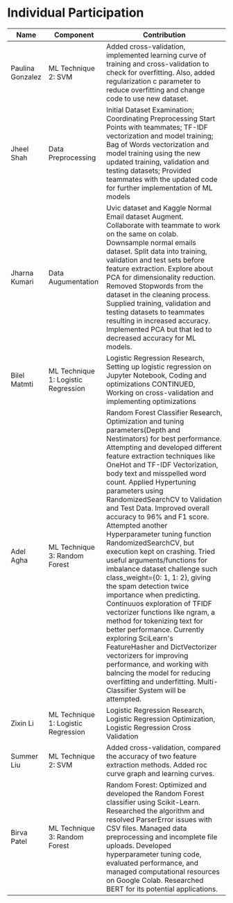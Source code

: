 # Individual Participation

| Name             | Component                              | Contribution                                                                          |
| ---------------- | -------------------------------------- | ------------------------------------------------------------------------------------- |
| Paulina Gonzalez | ML Technique 2: SVM                    | Added cross-validation, implemented learning curve of training and cross-validation to check for overfitting. Also, added regularization c parameter to reduce overfitting and change code to use new dataset. |
| Jheel Shah       | Data Preprocessing                     | Initial Dataset Examination; Coordinating Preprocessing Start Points with teammates; TF-IDF vectorization and model training; Bag of Words vectorization and model training using the new updated training, validation and testing datasets; Provided teammates with the updated code for further implementation of ML models|
| Jharna Kumari    | Data Augumentation                     | Uvic dataset and Kaggle Normal Email dataset Augment. Collaborate with teammate to work on the same on colab. Downsample normal emails dataset. Split data into training, validation and test sets before feature extraction. Explore about PCA for dimensionality reduction. Removed Stopwords from the dataset in the cleaning process. Supplied training, validation and testing datasets to teammates resulting in increased accuracy. Implemented PCA but that led to decreased accuracy for ML models. |
| Bilel Matmti     | ML Technique 1: Logistic Regression    | Logistic Regression Research, Setting up logistic regression on Jupyter Notebook, Coding and optimizations CONTINUED, Working on cross-validation and implementing optimizations     |       
| Adel Agha        | ML Technique 3: Random Forest          | Random Forest Classifier Research, Optimization and tuning parameters(Depth and Nestimators) for best performance. Attempting and developed different feature extraction techniques like OneHot and TF-IDF Vectorization, body text and misspelled word count. Applied Hypertuning parameters using RandomizedSearchCV to Validation and Test Data. Improved overall accuracy to 96% and F1 score. Attempted another Hyperparameter tuning function RandomizedSearchCV, but execution kept on crashing. Tried useful arguments/functions for imbalance dataset challenge such class_weight={0: 1, 1: 2}, giving the spam detection twice importance when predicting. Continuuos exploration of TFIDF vectorizer functions like ngram, a method for tokenizing text for better performance. Currently exploring SciLearn's FeatureHasher and DictVectorizer vectorizers for improving performance, and working with balncing the model for reducing overfitting and underfitting. Multi-Classifier System will be attempted.                        |
| Zixin Li         | ML Technique 1: Logistic Regression    | Logistic Regression Research, Logistic Regression Optimization, Logistic Regression Cross Validation                                                          |
| Summer Liu       | ML Technique 2: SVM                    | Added cross-validation, compared the accuracy of two feature extraction methods.  Added roc curve graph and learning curves.|                    
| Birva Patel      | ML Technique 3: Random Forest          | Random Forest: Optimized and developed the Random Forest classifier using Scikit-Learn. Researched the algorithm and resolved ParserError issues with CSV files. Managed data preprocessing and incomplete file uploads. Developed hyperparameter tuning code, evaluated performance, and managed computational resources on Google Colab. Researched BERT for its potential applications.|                         
